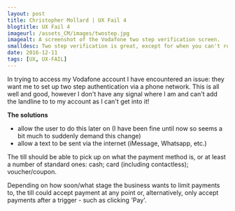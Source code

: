 ```yaml
---
layout: post
title: Christopher Mollard | UX Fail 4
blogtitle: UX Fail 4
imageurl: /assets_CM/images/twostep.jpg
imagealt: A screenshot of the Vodafone two step verification screen.
smalldesc: Two step verification is great, except for when you can't receive the text.
date: 2016-12-11
tags: [UX, UX-FAIL]
---
```

<p>
In trying to access my Vodafone account I have encountered an issue: they want me to set up two step authentication via a phone network. This is all well and good, however I don't have any signal where I am and can't add the landline to to my account as I can't get into it!
</p>
<p>
<strong>
The solutions
</strong>
</p>
<ul>
<li>
allow the user to do this later on (I have been fine until now so seems a bit much to suddenly demand this change)
</li>
<li>
allow a text to be sent via the internet (iMessage, Whatsapp, etc.)
</li>
</ul>
<p>
The till should be able to pick up on what the payment method is, or at least a number of standard ones: cash; card (including contactless); voucher/coupon.
</p>
<p>
Depending on how soon/what stage the business wants to limit payments to, the till could accept payment at any point or, alternatively, only accept payments after a trigger - such as clicking 'Pay'. 
</p>